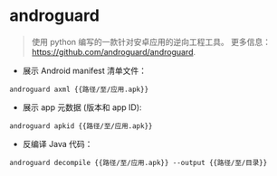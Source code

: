 # androguard

> 使用 python 编写的一款针对安卓应用的逆向工程工具。
> 更多信息：<https://github.com/androguard/androguard>.

- 展示 Android manifest 清单文件：

`androguard axml {{路径/至/应用.apk}}`

- 展示 app 元数据 (版本和 app ID):

`androguard apkid {{路径/至/应用.apk}}`

- 反编译 Java 代码：

`androguard decompile {{路径/至/应用.apk}} --output {{路径/至/目录}}`
